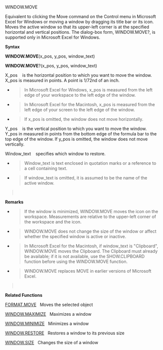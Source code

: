 WINDOW.MOVE

Equivalent to clicking the Move command on the Control menu in Microsoft
Excel for Windows or moving a window by dragging its title bar or its
icon. Moves the active window so that its upper-left corner is at the
specified horizontal and vertical positions. The dialog-box form,
WINDOW.MOVE?, is supported only in Microsoft Excel for Windows.

**Syntax**

**WINDOW.MOVE**(x\_pos, y\_pos, window\_text)

**WINDOW.MOVE**?(x\_pos, y\_pos, window\_text)

X\_pos    is the horizontal position to which you want to move the
window. X\_pos is measured in points. A point is 1/72nd of an inch.

  - > In Microsoft Excel for Windows, x\_pos is measured from the left
    > edge of your workspace to the left edge of the window.

  - > In Microsoft Excel for the Macintosh, x\_pos is measured from the
    > left edge of your screen to the left edge of the window.

  - > If x\_pos is omitted, the window does not move horizontally.

Y\_pos    is the vertical position to which you want to move the window.
Y\_pos in measured in points from the bottom edge of the formula bar to
the top edge of the window. If y\_pos is omitted, the window does not
move vertically.

Window\_text    specifies which window to restore.

  - > Window\_text is text enclosed in quotation marks or a reference to
    > a cell containing text.

  - > If window\_text is omitted, it is assumed to be the name of the
    > active window.

>  

**Remarks**

  - > If the window is minimized, WINDOW.MOVE moves the icon on the
    > workspace. Measurements are relative to the upper-left corner of
    > the workspace and the icon.

  - > WINDOW.MOVE does not change the size of the window or affect
    > whether the specified window is active or inactive.

  - > In Microsoft Excel for the Macintosh, if window\_text is
    > "Clipboard", WINDOW.MOVE moves the Clipboard. The Clipboard must
    > already be available; if it is not available, use the
    > SHOW.CLIPBOARD function before using the WINDOW.MOVE function.

  - > WINDOW.MOVE replaces MOVE in earlier versions of Microsoft Excel.

>  

**Related Functions**

[FORMAT.MOVE](FORMAT.MOVE.md)   Moves the selected object

[WINDOW.MAXIMIZE](WINDOW.MAXIMIZE.md)   Maximizes a window

[WINDOW.MINIMIZE](WINDOW.MINIMIZE.md)   Minimizes a window

[WINDOW.RESTORE](WINDOW.RESTORE.md)   Restores a window to its previous size

[WINDOW.SIZE](WINDOW.SIZE.md)   Changes the size of a window


